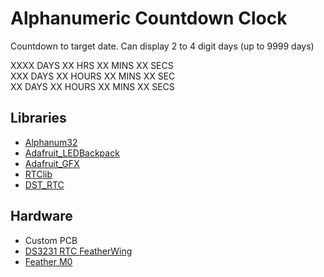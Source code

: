 # Alphanumeric Countdown Clock

Countdown to target date. Can display 2 to 4 digit days (up to 9999 days)

XXXX DAYS XX HRS XX MINS XX SECS  
XXX DAYS XX HOURS XX MINS XX SEC  
XX DAYS XX HOURS XX MINS XX SECS


## Libraries
* [Alphanum32](https://github.com/andydoro/alphanumeric)
* [Adafruit_LEDBackpack](https://github.com/adafruit/Adafruit_LED_Backpack)
* [Adafruit_GFX](https://github.com/adafruit/Adafruit-GFX-Library)
* [RTClib](https://github.com/adafruit/RTClib)
* [DST_RTC](https://github.com/andydoro/DST_RTC)


## Hardware
* Custom PCB
* [DS3231 RTC FeatherWing](https://www.adafruit.com/product/3028)
* [Feather M0](https://www.adafruit.com/product/2772)
